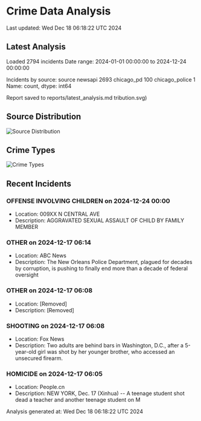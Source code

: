 # Crime Data Analysis
Last updated: Wed Dec 18 06:18:22 UTC 2024

## Latest Analysis

Loaded 2794 incidents
Date range: 2024-01-01 00:00:00 to 2024-12-24 00:00:00

Incidents by source:
source
newsapi           2693
chicago_pd         100
chicago_police       1
Name: count, dtype: int64

Report saved to reports/latest_analysis.md
tribution.svg)

## Source Distribution
![Source Distribution](images/source_distribution.svg)

## Crime Types
![Crime Types](images/crime_types.svg)

## Recent Incidents

### OFFENSE INVOLVING CHILDREN on 2024-12-24 00:00
- Location: 009XX N CENTRAL AVE
- Description: AGGRAVATED SEXUAL ASSAULT OF CHILD BY FAMILY MEMBER


### OTHER on 2024-12-17 06:14
- Location: ABC News
- Description: The New Orleans Police Department, plagued for decades by corruption, is pushing to finally end more than a decade of federal oversight


### OTHER on 2024-12-17 06:08
- Location: [Removed]
- Description: [Removed]


### SHOOTING on 2024-12-17 06:08
- Location: Fox News
- Description: Two adults are behind bars in Washington, D.C., after a 5-year-old girl was shot by her younger brother, who accessed an unsecured firearm.


### HOMICIDE on 2024-12-17 06:05
- Location: People.cn
- Description: NEW YORK, Dec. 17 (Xinhua) -- A teenage student shot dead a teacher and another teenage student on M

Analysis generated at: Wed Dec 18 06:18:22 UTC 2024
